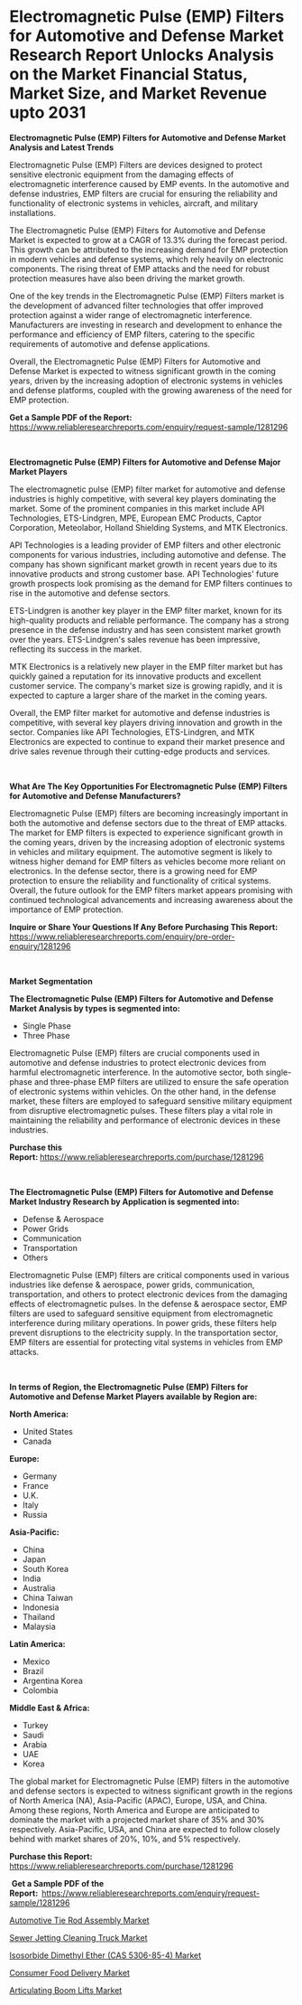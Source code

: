 <p><h1>Electromagnetic Pulse (EMP) Filters for Automotive and Defense Market Research Report Unlocks Analysis on the Market Financial Status, Market Size, and Market Revenue upto 2031</h1></p><p><strong>Electromagnetic Pulse (EMP) Filters for Automotive and Defense Market Analysis and Latest Trends</strong></p>
<p><p>Electromagnetic Pulse (EMP) Filters are devices designed to protect sensitive electronic equipment from the damaging effects of electromagnetic interference caused by EMP events. In the automotive and defense industries, EMP filters are crucial for ensuring the reliability and functionality of electronic systems in vehicles, aircraft, and military installations.</p><p>The Electromagnetic Pulse (EMP) Filters for Automotive and Defense Market is expected to grow at a CAGR of 13.3% during the forecast period. This growth can be attributed to the increasing demand for EMP protection in modern vehicles and defense systems, which rely heavily on electronic components. The rising threat of EMP attacks and the need for robust protection measures have also been driving the market growth.</p><p>One of the key trends in the Electromagnetic Pulse (EMP) Filters market is the development of advanced filter technologies that offer improved protection against a wider range of electromagnetic interference. Manufacturers are investing in research and development to enhance the performance and efficiency of EMP filters, catering to the specific requirements of automotive and defense applications.</p><p>Overall, the Electromagnetic Pulse (EMP) Filters for Automotive and Defense Market is expected to witness significant growth in the coming years, driven by the increasing adoption of electronic systems in vehicles and defense platforms, coupled with the growing awareness of the need for EMP protection.</p></p>
<p><strong>Get a Sample PDF of the Report:&nbsp;</strong> <a href="https://www.reliableresearchreports.com/enquiry/request-sample/1281296">https://www.reliableresearchreports.com/enquiry/request-sample/1281296</a></p>
<p>&nbsp;</p>
<p><strong>Electromagnetic Pulse (EMP) Filters for Automotive and Defense Major Market Players</strong></p>
<p><p>The electromagnetic pulse (EMP) filter market for automotive and defense industries is highly competitive, with several key players dominating the market. Some of the prominent companies in this market include API Technologies, ETS-Lindgren, MPE, European EMC Products, Captor Corporation, Meteolabor, Holland Shielding Systems, and MTK Electronics.</p><p>API Technologies is a leading provider of EMP filters and other electronic components for various industries, including automotive and defense. The company has shown significant market growth in recent years due to its innovative products and strong customer base. API Technologies' future growth prospects look promising as the demand for EMP filters continues to rise in the automotive and defense sectors.</p><p>ETS-Lindgren is another key player in the EMP filter market, known for its high-quality products and reliable performance. The company has a strong presence in the defense industry and has seen consistent market growth over the years. ETS-Lindgren's sales revenue has been impressive, reflecting its success in the market.</p><p>MTK Electronics is a relatively new player in the EMP filter market but has quickly gained a reputation for its innovative products and excellent customer service. The company's market size is growing rapidly, and it is expected to capture a larger share of the market in the coming years.</p><p>Overall, the EMP filter market for automotive and defense industries is competitive, with several key players driving innovation and growth in the sector. Companies like API Technologies, ETS-Lindgren, and MTK Electronics are expected to continue to expand their market presence and drive sales revenue through their cutting-edge products and services.</p></p>
<p>&nbsp;</p>
<p><strong>What Are The Key Opportunities For Electromagnetic Pulse (EMP) Filters for Automotive and Defense Manufacturers?</strong></p>
<p><p>Electromagnetic Pulse (EMP) filters are becoming increasingly important in both the automotive and defense sectors due to the threat of EMP attacks. The market for EMP filters is expected to experience significant growth in the coming years, driven by the increasing adoption of electronic systems in vehicles and military equipment. The automotive segment is likely to witness higher demand for EMP filters as vehicles become more reliant on electronics. In the defense sector, there is a growing need for EMP protection to ensure the reliability and functionality of critical systems. Overall, the future outlook for the EMP filters market appears promising with continued technological advancements and increasing awareness about the importance of EMP protection.</p></p>
<p><strong>Inquire or Share Your Questions If Any Before Purchasing This Report:</strong> <a href="https://www.reliableresearchreports.com/enquiry/pre-order-enquiry/1281296">https://www.reliableresearchreports.com/enquiry/pre-order-enquiry/1281296</a></p>
<p>&nbsp;</p>
<p><strong>Market Segmentation</strong></p>
<p><strong>The Electromagnetic Pulse (EMP) Filters for Automotive and Defense Market Analysis by types is segmented into:</strong></p>
<p><ul><li>Single Phase</li><li>Three Phase</li></ul></p>
<p><p>Electromagnetic Pulse (EMP) filters are crucial components used in automotive and defense industries to protect electronic devices from harmful electromagnetic interference. In the automotive sector, both single-phase and three-phase EMP filters are utilized to ensure the safe operation of electronic systems within vehicles. On the other hand, in the defense market, these filters are employed to safeguard sensitive military equipment from disruptive electromagnetic pulses. These filters play a vital role in maintaining the reliability and performance of electronic devices in these industries.</p></p>
<p><strong>Purchase this Report:&nbsp;</strong><a href="https://www.reliableresearchreports.com/purchase/1281296">https://www.reliableresearchreports.com/purchase/1281296</a></p>
<p>&nbsp;</p>
<p><strong>The Electromagnetic Pulse (EMP) Filters for Automotive and Defense Market Industry Research by Application is segmented into:</strong></p>
<p><ul><li>Defense & Aerospace</li><li>Power Grids</li><li>Communication</li><li>Transportation</li><li>Others</li></ul></p>
<p><p>Electromagnetic Pulse (EMP) filters are critical components used in various industries like defense & aerospace, power grids, communication, transportation, and others to protect electronic devices from the damaging effects of electromagnetic pulses. In the defense & aerospace sector, EMP filters are used to safeguard sensitive equipment from electromagnetic interference during military operations. In power grids, these filters help prevent disruptions to the electricity supply. In the transportation sector, EMP filters are essential for protecting vital systems in vehicles from EMP attacks.</p></p>
<p>&nbsp;</p>
<p><strong>In terms of Region, the Electromagnetic Pulse (EMP) Filters for Automotive and Defense Market Players available by Region are:</strong></p>
<p>
    <p> <strong> North America: </strong>
        <ul>
            <li>United States</li>
            <li>Canada</li>
        </ul>
        </p> 
    <p> <strong> Europe: </strong>
        <ul>
            <li>Germany</li>
            <li>France</li>
            <li>U.K.</li>
            <li>Italy</li>
            <li>Russia</li>
        </ul>
        </p> 
    <p> <strong> Asia-Pacific: </strong>
        <ul>
            <li>China</li>
            <li>Japan</li>
            <li>South Korea</li>
            <li>India</li>
            <li>Australia</li>
            <li>China Taiwan</li>
            <li>Indonesia</li>
            <li>Thailand</li>
            <li>Malaysia</li>
        </ul>
        </p> 
    <p> <strong> Latin America: </strong>
        <ul>
            <li>Mexico</li>
            <li>Brazil</li>
            <li>Argentina Korea</li>
            <li>Colombia</li>
        </ul>
        </p> 
    <p> <strong> Middle East & Africa: </strong>
        <ul>
            <li>Turkey</li>
            <li>Saudi</li>
            <li>Arabia</li>
            <li>UAE</li>
            <li>Korea</li>
        </ul>
    </p>
    </p>
<p><p>The global market for Electromagnetic Pulse (EMP) filters in the automotive and defense sectors is expected to witness significant growth in the regions of North America (NA), Asia-Pacific (APAC), Europe, USA, and China. Among these regions, North America and Europe are anticipated to dominate the market with a projected market share of 35% and 30% respectively. Asia-Pacific, USA, and China are expected to follow closely behind with market shares of 20%, 10%, and 5% respectively.</p></p>
<p><strong>Purchase this Report: </strong><a href="https://www.reliableresearchreports.com/purchase/1281296">https://www.reliableresearchreports.com/purchase/1281296</a></p>
<p>&nbsp;<strong>Get a Sample PDF of the Report:&nbsp;&nbsp;</strong><a href="https://www.reliableresearchreports.com/enquiry/request-sample/1281296">https://www.reliableresearchreports.com/enquiry/request-sample/1281296</a></p>
<p><strong></strong></p>
<p><p><a href="https://issuu.com/reportprime-2/docs/automotive-tie-rod-assembly-market-size-2030.pptx">Automotive Tie Rod Assembly Market</a></p><p><a href="https://issuu.com/reportprime-2/docs/sewer-jetting-cleaning-truck-market-size-2030.pptx">Sewer Jetting Cleaning Truck Market</a></p><p><a href="https://github.com/changoleonlaverguenzanoexiste/Market-Research-Report-List-2/blob/main/isosorbide-dimethyl-ether-cas-5306-85-4-market.md">Isosorbide Dimethyl Ether (CAS 5306-85-4) Market</a></p><p><a href="https://github.com/tamvrosiya/Market-Research-Report-List-2/blob/main/consumer-food-delivery-market.md">Consumer Food Delivery Market</a></p><p><a href="https://github.com/pizolina/Market-Research-Report-List-3/blob/main/articulating-boom-lifts-market.md">Articulating Boom Lifts Market</a></p></p>